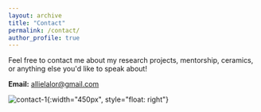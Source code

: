 ```yaml
---
layout: archive
title: "Contact"
permalink: /contact/
author_profile: true
---
```




Feel free to contact me about my research projects, mentorship, ceramics, or anything else you'd like to speak about!

**Email:** allielalor@gmail.com

![contact-1](http://alexandralalor.github.io/images/contact/contact-1.JPG){:width="450px", style="float: right"}
